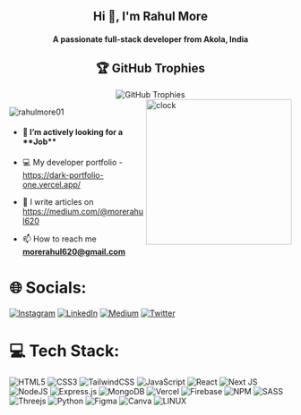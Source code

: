 <h2 align="center">Hi 👋, I'm Rahul More</h2>
<h4 align="center">A passionate full-stack developer from Akola, India</h4>
<h2 align="center">🏆 GitHub Trophies</h2>
<div align="center">
  <img src="https://github-profile-trophy.vercel.app/?username=rahulmore01&theme=juicyfresh&no-frame=false&no-bg=true&margin-w=4" alt="GitHub Trophies" />
</div>
<img align="right" src="https://i.pinimg.com/originals/06/60/ef/0660efe82fa3da42ed56eef013171835.gif" alt="clock" width="260" />

<!-- <h2 align="center">🏆 GitHub Trophies</h2>
[](https://github-profile-trophy.vercel.app/?username=rahulmore01&theme=juicyfresh&no-frame=false&no-bg=true&margin-w=4)
<img align="right" src="https://i.pinimg.com/originals/06/60/ef/0660efe82fa3da42ed56eef013171835.gif" alt="clock" width="300"> -->
<p align="left"> <img src="https://komarev.com/ghpvc/?username=rahulmore01&label=Profile%20views&color=0e75b6&style=flat" alt="rahulmore01" /> </p>

- <h4> 🔭 I’m actively looking for a **Job** </h4>

- 💻 My developer portfolio - https://dark-portfolio-one.vercel.app/

- 📝 I write articles on https://medium.com/@morerahul620

- 📫 How to reach me **morerahul620@gmail.com**
<!--
<h3 align="left">Languages and Tools:</h3>
<p align="left">
 - Figma, HTML, CSS, Javascript, Reactjs, Nextjs, Redux, Tailwind CSS, SCSS, Nodejs, Mongodb
</p>
  -->
# 🌐 Socials:
[![Instagram](https://img.shields.io/badge/Instagram-%23E4405F.svg?logo=Instagram&logoColor=white)](https://instagram.com/ig_rahulmore) [![LinkedIn](https://img.shields.io/badge/LinkedIn-%230077B5.svg?logo=linkedin&logoColor=white)](https://www.linkedin.com/in/rahul-more-540b8b156/) [![Medium](https://img.shields.io/badge/Medium-12100E?logo=medium&logoColor=white)](https://medium.com/@morerahul620) [![Twitter](https://img.shields.io/badge/Twitter-%231DA1F2.svg?logo=Twitter&logoColor=white)](https://twitter.com/rahulmoreweb3) 

# 💻 Tech Stack:
![HTML5](https://img.shields.io/badge/html5-%23E34F26.svg?style=plastic&logo=html5&logoColor=white) ![CSS3](https://img.shields.io/badge/css3-%231572B6.svg?style=plastic&logo=css3&logoColor=white) ![TailwindCSS](https://img.shields.io/badge/tailwindcss-%2338B2AC.svg?style=plastic&logo=tailwind-css&logoColor=white) ![JavaScript](https://img.shields.io/badge/javascript-%23323330.svg?style=plastic&logo=javascript&logoColor=%23F7DF1E) ![React](https://img.shields.io/badge/react-%2320232a.svg?style=plastic&logo=react&logoColor=%2361DAFB) ![Next JS](https://img.shields.io/badge/Next-black?style=plastic&logo=next.js&logoColor=white) ![NodeJS](https://img.shields.io/badge/node.js-6DA55F?style=plastic&logo=node.js&logoColor=white) ![Express.js](https://img.shields.io/badge/express.js-%23404d59.svg?style=plastic&logo=express&logoColor=%2361DAFB) ![MongoDB](https://img.shields.io/badge/MongoDB-%234ea94b.svg?style=plastic&logo=mongodb&logoColor=white) ![Vercel](https://img.shields.io/badge/vercel-%23000000.svg?style=plastic&logo=vercel&logoColor=white) ![Firebase](https://img.shields.io/badge/firebase-%23039BE5.svg?style=plastic&logo=firebase) ![NPM](https://img.shields.io/badge/NPM-%23000000.svg?style=plastic&logo=npm&logoColor=white)  ![SASS](https://img.shields.io/badge/SASS-hotpink.svg?style=plastic&logo=SASS&logoColor=white) ![Threejs](https://img.shields.io/badge/threejs-black?style=plastic&logo=three.js&logoColor=white)  ![Python](https://img.shields.io/badge/python-3670A0?style=plastic&logo=python&logoColor=ffdd54)	![Figma](https://img.shields.io/badge/figma-%23F24E1E.svg?style=plastic&logo=figma&logoColor=white) ![Canva](https://img.shields.io/badge/Canva-%2300C4CC.svg?style=plastic&logo=Canva&logoColor=white) ![LINUX](https://img.shields.io/badge/Linux-FCC624?style=plastic&logo=linux&logoColor=black)

<!-- 
 ![PHP](https://img.shields.io/badge/php-%23777BB4.svg?style=plastic&logo=php&logoColor=white)
 ![Heroku](https://img.shields.io/badge/heroku-%23430098.svg?style=plastic&logo=heroku&logoColor=white)
 ![Netlify](https://img.shields.io/badge/netlify-%23000000.svg?style=plastic&logo=netlify&logoColor=#00C7B7)
  -->

